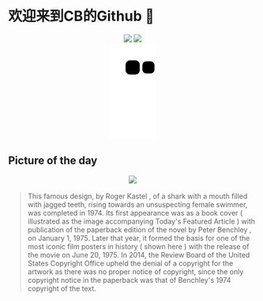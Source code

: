
# 欢迎来到CB的Github 👋

<div align="center">
  <img height="137px" src="https://github-readme-stats.vercel.app/api?username=SuperCB&show_icons=true&theme=radical" />
  <img height="137px" src="https://github-readme-stats.vercel.app/api/top-langs/?username=SuperCB&hide_title=true&hide_border=true&layout=compact&langs_count=6&text_color=000&icon_color=fff" />
</div>


<div align="center">
    <img src="./contribution-snake/github-contribution-grid-snake.svg" />
</div>



## Picture of the day
<div align="center">
  <img width=400px src="https://upload.wikimedia.org/wikipedia/commons/thumb/4/40/Jaws_movie_poster.jpg/960px-Jaws_movie_poster.jpg" />
</div>

>This famous design, by  Roger Kastel , of a shark with a mouth filled with jagged teeth, rising towards an unsuspecting female swimmer, was completed in 1974. Its first appearance was as a book cover ( illustrated as the image accompanying  Today's Featured Article ) with publication of the paperback edition of  the novel  by  Peter Benchley , on January 1, 1975. Later that year, it formed the basis for one of the most iconic film posters in history ( shown here ) with the release of  the movie  on June 20, 1975. In 2014, the Review Board of the  United States Copyright Office  upheld the denial of a copyright for the artwork as there was no proper notice of copyright, since the only copyright notice in the paperback was that of Benchley's 1974 copyright of the text.


